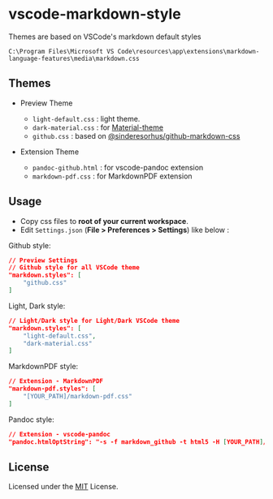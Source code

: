 # vscode-markdown-style

Themes are based on VSCode's markdown default styles

    C:\Program Files\Microsoft VS Code\resources\app\extensions\markdown-language-features\media\markdown.css

## Themes

- Preview Theme

  - `light-default.css` : light theme.
  - `dark-material.css` : for [Material-theme](https://marketplace.visualstudio.com/items?itemName=zhuangtongfa.Material-theme)
  - `github.css` : based on [@sinderesorhus/github-markdown-css](https://github.com/sindresorhus/github-markdown-css)

- Extension Theme

  - `pandoc-github.html` : for vscode-pandoc extension
  - `markdown-pdf.css` : for MarkdownPDF extension

## Usage

- Copy css files to **root of your current workspace**.
- Edit `Settings.json` (**File > Preferences > Settings**) like below :

Github style:

```json
// Preview Settings
// Github style for all VSCode theme
"markdown.styles": [
    "github.css"
]
```

Light, Dark style:

```json
// Light/Dark style for Light/Dark VSCode theme
"markdown.styles": [
    "light-default.css",
    "dark-material.css"
]
```

MarkdownPDF style:

```json
// Extension - MarkdownPDF
"markdown-pdf.styles": [
    "[YOUR_PATH]/markdown-pdf.css"
]
```

Pandoc style:

```json
// Extension - vscode-pandoc
"pandoc.htmlOptString": "-s -f markdown_github -t html5 -H [YOUR_PATH]/pandoc-github.html",
```

## License

Licensed under the [MIT](LICENSE.md) License.